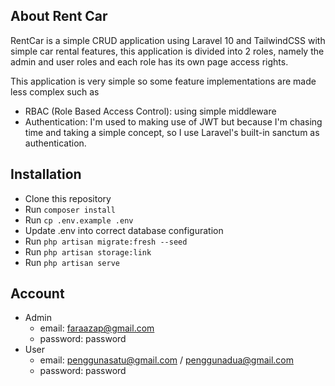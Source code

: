 ## About Rent Car

RentCar is a simple CRUD application using Laravel 10 and TailwindCSS with simple car rental features, this application is divided into 2 roles, namely the admin and user roles and each role has its own page access rights.

This application is very simple so some feature implementations are made less complex such as

-   RBAC (Role Based Access Control): using simple middleware
-   Authentication: I'm used to making use of JWT but because I'm chasing time and taking a simple concept, so I use Laravel's built-in sanctum as authentication.

## Installation

-   Clone this repository
-   Run `composer install`
-   Run `cp .env.example .env`
-   Update .env into correct database configuration
-   Run `php artisan migrate:fresh --seed`
-   Run `php artisan storage:link`
-   Run `php artisan serve`

## Account

-   Admin
    -   email: faraazap@gmail.com
    -   password: password
-   User
    -   email: penggunasatu@gmail.com / penggunadua@gmail.com
    -   password: password
